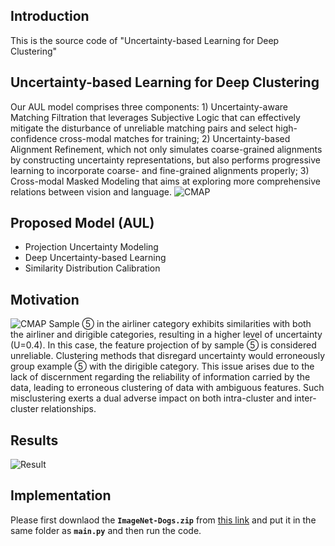 ## Introduction
This is the source code of "Uncertainty-based Learning for Deep Clustering"

[comment]: <> (## Abstract)

[comment]: <> (>Due to its impressive capabilities in handling high-dimensional real-world data, such as images, deep clustering is garnering heightened interest. Current  methods predominantly  focus on exploring the self-supervised information within the input data, which tend to facilitate accurate clustering  for data with prominent visual features. However, when dealing with data possessing ambiguous visual features that exhibit similarity with multiple clusters, these methods can result in unreliable feature projections, consequently diminishing the overall clustering performance. To address the challenge, we propose a novel Uncertainty-based Learning for Deep Clustering &#40;ULDC&#41; framework. Specifically, we first model the uncertainty of feature projection to obtain accurate uncertainty estimations. Subsequently, based on similarity and uncertainty, we construct an indicator matrix that possesses resilience to perturbations against  unreliable data correspondence, thereby mitigating the negative impact of unreliable data. Moreover, to ensure the effective aggregation of reliable data, we employ similarity distribution calibration to minimize the distance between data within the same cluster. Extensive experimental results demonstrate that ULDC achieves state-of-the-art or highly competitive clustering performance across five challenging benchmark datasets. Particularly noteworthy is ULDC's accomplishment of an ACC of 0.551 on the Image-Dog dataset, exhibiting a remarkable 26\% improvement compared to the best baseline. )


## Uncertainty-based Learning for Deep Clustering
Our AUL model comprises three components: 1) Uncertainty-aware Matching Filtration that leverages Subjective Logic that can effectively mitigate the disturbance of unreliable matching pairs and select high-confidence cross-modal matches for training; 2) Uncertainty-based Alignment Refinement, which not only simulates coarse-grained alignments by constructing uncertainty representations, but also performs progressive learning to incorporate coarse- and fine-grained alignments properly; 3) Cross-modal Masked Modeling that aims at exploring more comprehensive relations between vision and language.
![CMAP](figs/fig1.png)

## Proposed Model (AUL)
* Projection Uncertainty Modeling
* Deep Uncertainty-based Learning
* Similarity Distribution Calibration

## Motivation
![CMAP](figs/fig2.png)
Sample ⑤ in the airliner category exhibits similarities with both the airliner and dirigible categories, resulting in a higher level of uncertainty (U=0.4). In this case, the feature projection of by sample ⑤ is considered unreliable. Clustering methods that disregard uncertainty would erroneously group example ⑤ with the dirigible category. This issue arises due to the lack of discernment regarding the reliability of information carried by the data, leading to erroneous clustering of data with ambiguous features. Such misclustering exerts a dual adverse impact on both intra-cluster and inter-cluster relationships.

## Results
![Result](fig/fig3.png)


## Implementation
Please first downlaod the **`ImageNet-Dogs.zip`** from [this link](https://github.com/ANONYanonymous/ULDC) and put it in the same folder as **`main.py`** and then run the code.

